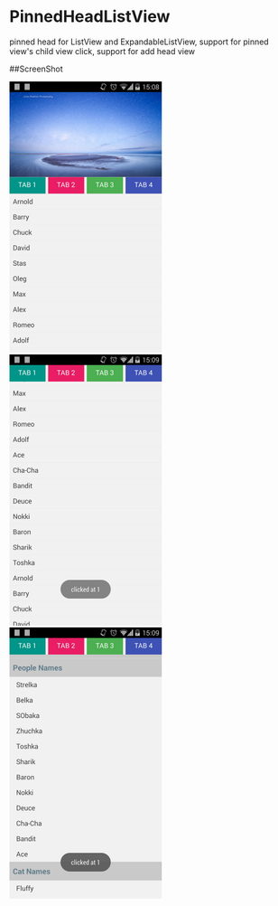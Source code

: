 PinnedHeadListView
==================

pinned head for ListView and ExpandableListView, support for pinned view's child view click, support for add head view

##ScreenShot
<div>
<div style="float:left">
  <img src="https://raw.githubusercontent.com/chenjishi/PinnedHeadListView/master/list1.jpg" 
  alt="usite" height="480" width="270"/>
</div>
<div style="float:left">
  <img src="https://raw.githubusercontent.com/chenjishi/PinnedHeadListView/master/list2.jpg" 
  alt="usite" height="480" width="270"/>
</div>
<div style="float:left">
  <img src="https://raw.githubusercontent.com/chenjishi/PinnedHeadListView/master/list3.jpg" 
  alt="usite" height="480" width="270"/>
</div>
</div>
